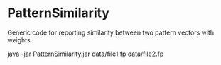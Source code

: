 PatternSimilarity
=================

Generic code for reporting similarity between two pattern vectors with weights

java -jar PatternSimilarity.jar data/file1.fp data/file2.fp